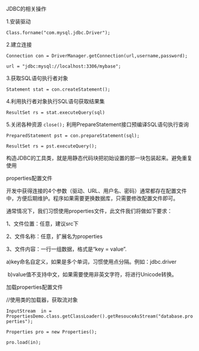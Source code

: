 ﻿JDBC的相关操作

1.安装驱动

`Class.forname("com.mysql.jdbc.Driver");`

2.建立连接

`Connection con = DriverManager.getConnection(url,username,password);`

`url = "jdbc:mysql://localhost:3306/mybase";`

3.获取SQL语句执行者对象

`Statement stat = con.createStatement();`

4.利用执行者对象执行SQL语句获取结果集

`ResultSet rs = stat.executeQuery(sql)`

5.关闭各种资源
 `close();`
利用PrepareStatement接口预编译SQL语句执行查询

`PreparedStatement pst = con.prepareStatement(sql);`

`ResultSet rs = pst.executeQuery();`



构造JDBC的工具类，就是用静态代码块把初始设置的那一块包装起来。避免重复使用



properties配置文件

开发中获得连接的4个参数（驱动、URL、用户名、密码）通常都存在配置文件中，方便后期维护。程序如果需要更换数据库，只需要修改配置文件即可。

通常情况下，我们习惯使用properties文件，此文件我们将做如下要求：

1、文件位置：任意，建议src下

2、文件名称：任意，扩展名为properties

3、文件内容：一行一组数据，格式是“key = value”.

​	a)key命名自定义，如果是多个单词，习惯使用点分隔。例如：jdbc.driver

​	b)value值不支持中文，如果需要使用非英文字符，将进行Unicode转换。



加载properties配置文件

//使用类的加载器，获取流对象

`InputStream  in = PropertiesDemo.class.getClassLoader().getResouceAsStream("database.properties");`

`Properties pro = new Properties();`

`pro.load(in);`